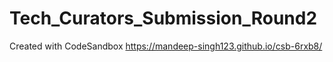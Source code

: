 # Tech_Curators_Submission_Round2
Created with CodeSandbox
https://mandeep-singh123.github.io/csb-6rxb8/
